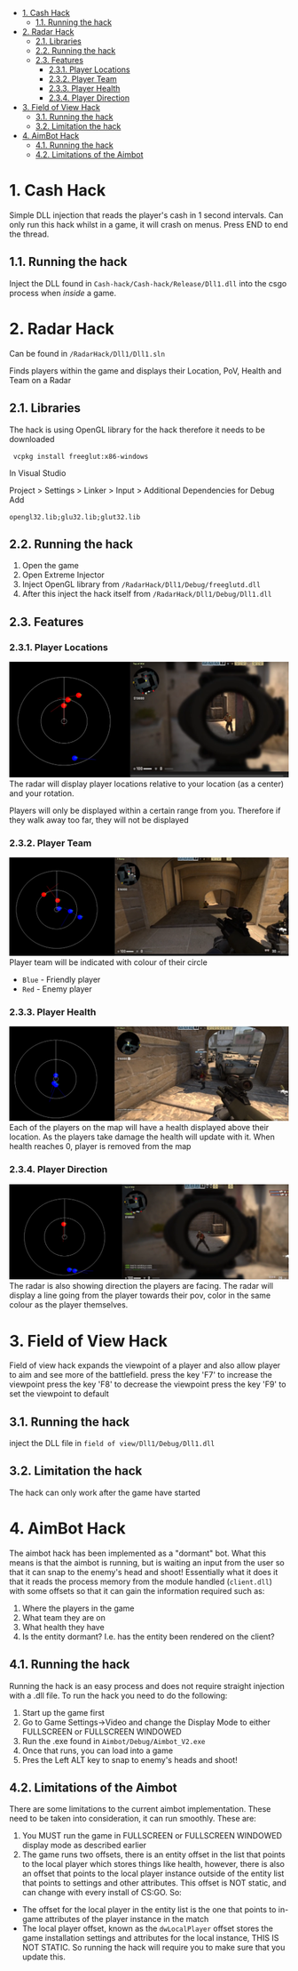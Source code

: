 - [1. Cash Hack](#1-cash-hack)
  - [1.1. Running the hack](#11-running-the-hack)
- [2. Radar Hack](#2-radar-hack)
  - [2.1. Libraries](#21-libraries)
  - [2.2. Running the hack](#22-running-the-hack)
  - [2.3. Features](#23-features)
    - [2.3.1. Player Locations](#231-player-locations)
    - [2.3.2. Player Team](#232-player-team)
    - [2.3.3. Player Health](#233-player-health)
    - [2.3.4. Player Direction](#234-player-direction)
- [3. Field of View Hack](#3-field-of-view-hack)
  - [3.1. Running the hack](#31-running-the-hack)
  - [3.2. Limitation the hack](#32-limitation-the-hack)
- [4. AimBot Hack](#4-aimbot-hack)
  - [4.1. Running the hack](#41-running-the-hack)
  - [4.2. Limitations of the Aimbot](#42-limitations-of-the-aimbot)

# 1. Cash Hack
Simple DLL injection that reads the player's cash in 1 second intervals. Can only run this hack whilst in a game, it will crash on menus. Press END to end the thread.
## 1.1. Running the hack
Inject the DLL found in `Cash-hack/Cash-hack/Release/Dll1.dll` into the csgo process when *inside* a game.
# 2. Radar Hack
Can be found in `/RadarHack/Dll1/Dll1.sln`

Finds players within the game and displays their Location, PoV, Health and Team on a Radar
## 2.1. Libraries
The hack is using OpenGL library for the hack therefore it needs to be downloaded
```
 vcpkg install freeglut:x86-windows
```

In Visual Studio

Project > Settings > Linker > Input > Additional Dependencies
for Debug 
Add
```
opengl32.lib;glu32.lib;glut32.lib
```
<!-- opengl32.lib
freetype.lib
glu32.lib
glut32.lib -->
## 2.2. Running the hack
1. Open the game
2. Open Extreme Injector
3. Inject OpenGL library from `/RadarHack/Dll1/Debug/freeglutd.dll`
4. After this inject the hack itself from `/RadarHack/Dll1/Debug/Dll1.dll`

## 2.3. Features
### 2.3.1. Player Locations
![](.img/Location.png)
The radar will display player locations relative to your location (as a center) and your rotation. 

Players will only be displayed within a certain range from you. Therefore if they walk away too far, they will not be displayed

### 2.3.2. Player Team
![](.img/teams.png)
Player team will be indicated with colour of their circle
- `Blue` - Friendly player
- `Red` - Enemy player

### 2.3.3. Player Health
![](.img/health.png)
Each of the players on the map will have a health displayed above their location. As the players take damage the health will update with it. When health reaches 0, player is removed from the map

### 2.3.4. Player Direction
![](.img/direction.png)
The radar is also showing direction the players are facing. The radar will display a line going from the player towards their pov, color in the same colour as the player themselves. 

# 3. Field of View Hack
Field of view hack expands the viewpoint of a player and also allow player to aim and see more of the battlefield.
press the key 'F7' to increase the viewpoint
press the key 'F8' to decrease the viewpoint
press the key 'F9' to set the viewpoint to default
## 3.1. Running the hack
inject the DLL file in `field of view/Dll1/Debug/Dll1.dll`
## 3.2. Limitation the hack
The hack can only work after the game have started

# 4. AimBot Hack
The aimbot hack has been implemented as a "dormant" bot. What this means is that the aimbot is running, but is waiting an input from the user so that it can snap to the enemy's head and shoot!
Essentially what it does it that it reads the process memory from the module handled (`client.dll`) with some offsets so that it can gain the information required such as:
1. Where the players in the game
2. What team they are on
3. What health they have
4. Is the entity dormant? I.e. has the entity been rendered on the client?

## 4.1. Running the hack
Running the hack is an easy process and does not require straight injection with a .dll file.
To run the hack you need to do the following:
1. Start up the game first
2. Go to Game Settings->Video and change the Display Mode to either FULLSCREEN or FULLSCREEN WINDOWED
3. Run the .exe found in `Aimbot/Debug/Aimbot_V2.exe`
4. Once that runs, you can load into a game
5. Pres the Left ALT key to snap to enemy's heads and shoot!

## 4.2. Limitations of the Aimbot
There are some limitations to the current aimbot implementation. These need to be taken into consideration, it can run smoothly.
These are:
1. You MUST run the game in FULLSCREEN or FULLSCREEN WINDOWED display mode as described earlier
2. The game runs two offsets, there is an entity offset in the list that points to the local player which stores things like health, however, there is also an offset that points to the local player instance outside of the entity list that points to settings and other attributes. This offset is NOT static, and can change with every install of CS:GO. So:
- The offset for the local player in the entity list is the one that points to in-game attributes of the player instance in the match
- The local player offset, known as the `dwLocalPlayer` offset stores the game installation settings and attributes for the local instance, THIS IS NOT STATIC. So running the hack will require you to make sure that you update this.
